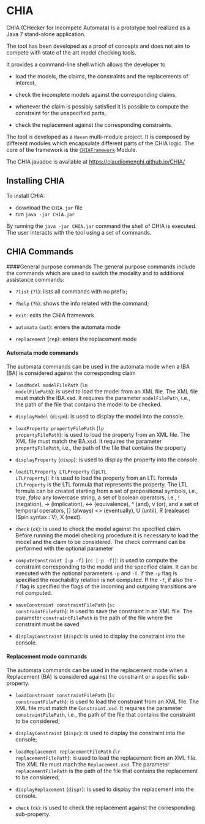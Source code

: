 # CHIA

CHIA (CHecker for Incompete Automata) is a prototype tool realized as a Java 7 stand-alone application.  

The tool has been developed as a proof of concepts and does not aim to compete with state of the art model checking tools.  

It provides a command-line shell which allows the developer to 

* load the models, the claims, the constraints and the replacements of interest,

* check the incomplete models against the corresponding claims,

* whenever the claim is possibly satisfied it is possible to compute the constraint for the unspecified parts,

* check the replacement against the corresponding constraints.

The tool is developed as a <code>Maven</code> multi-module project. It is composed by different modules which encapsulate different parts of the CHIA logic. The core of the framework is the [<code>CHIAFramework</code>](https://github.com/claudiomenghi/CHIA/tree/master/CHIA/CHIAFramework) Module.

The CHIA javadoc is available at <a href="https://claudiomenghi.github.io/CHIA/">https://claudiomenghi.github.io/CHIA/</a>

## Installing CHIA

To install CHIA:

* download the <code>CHIA.jar</code> file 
* run <code>java -jar CHIA.jar</code>

By running the <code>java -jar CHIA.jar</code> command the  shell of CHIA is executed. The user interacts with the tool using a set of commands.

## CHIA Commands

####General purpose commands
The general purpose commands include the commands which are used to switch the modality and to additional assistance commands:

* <code>?list</code> (<code>?l</code>): lists all commands with no prefix; 

* <code>?help</code> (<code>?h</code>): shows the info related with the command;

* <code>exit</code>: exits the CHIA framework

* <code>automata</code> (<code>aut</code>): enters the automata mode

* <code>replacement</code> (<code>rep</code>): enters the replacement mode


#### Automata mode commands
The automata commands can be used in the automata mode when a IBA (BA) is considered against the corresponding claim

* <code>loadModel modelFilePath</code> (<code>lm modelFilePath</code>): is used to load the model from an XML file. The XML file must match the IBA.xsd. It requires the parameter <code>modelFilePath</code>, i.e., the path of the file that contains the model to be checked.

* <code>displayModel</code> (<code>dispm</code>): is used to display the model into the console.

* <code>loadProperty propertyFilePath</code> (<code>lp propertyFilePath</code>): is used to load the property from an XML file. The XML file must match the BA.xsd. It requires the parameter <code>propertyFilePath</code>, i.e., the path of the file that contains the property

* <code>displayProperty</code> (<code>dispp</code>): is used to display the property into the console.

* <code>loadLTLProperty LTLProperty</code> (<code>lpLTL LTLProperty</code>): it is used to load the property from an LTL formula <code>LTLProperty</code> is the LTL formula that represents the property. The LTL formula can be created starting from a set of propositional symbols, i.e., <i>true</i>, <i>false</i> any lowercase string, a set of boolean operators, i.e., !  (negation), -> (implication), <-> (equivalence), ^ (and),  v  (or), and a set of temporal operators, []   (always)  <>   (eventually), U   (until), R   (realease) (Spin syntax : V),  X   (next).

* <code>check</code> (<code>ck</code>): is used to check the model against the specified claim. Before running the model checking procedure it is necessary to load the model and the claim to be considered. The check command can be performed with the optional parameter

* <code>computeConstraint [-p -f]</code> (<code>cc [-p -f]</code>): is used to compute the constraint corresponding to the model and the specified claim. It can be executed with the optional parameters <code>-p</code> and <code>-f</code>. If the 
<code>-p</code> flag is specified the reachability relation is not computed. If the <code>-f</code>, if also the <code>-f</code> flag is specified the flags of the incoming and outgoing transitions are not computed.
			
* <code>saveConstraint constraintFilePath</code> (<code>sc constraintFilePath</code>): is used to save the constraint in an XML file. The parameter <code>constraintFilePath</code> is the path of the file where the constraint must be saved

* <code>displayConstraint</code> (<code>dispc</code>): is used to display the constraint into the console.

#### Replacement mode commands
The automata commands can be used in the replacement mode when a Replacement (BA) is considered against the constraint or a specific sub-property.


* <code>loadConstraint constraintFilePath</code> (<code>lc constraintFilePath</code>): is used to load the constraint from an XML file. The XML file must match the <code>Constraint.xsd</code>. It requires the parameter <code>constraintFilePath</code>, i.e., the path of the file that contains the constraint to be considered;

* <code>displayConstraint</code> (<code>dispc</code>): is used to display the constraint into the console;

* <code>loadReplacement replacementFilePath</code> (<code>lr replacementFilePath</code>): is used to load the replacement from an XML file. The XML file must mach the <code>Replacement.xsd</code>. The parameter <code>replacementFilePath</code> is the path of the file that contains the replacement to be considered;

* <code>displayReplacement</code> (<code>dispr</code>): is used to display the replacement into the console.

* <code>check</code> (<code>ck</code>): is used to check the replacement  against the corresponding sub-property. 


